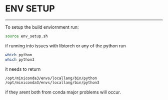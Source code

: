 # ENV SETUP
---


To setup the build enviornment run:

```bash
source env_setup.sh
```

if running into issues with libtorch or any of the python run 


```bash 
which python          
which python3
```

it needs to return 

```bash
/opt/miniconda3/envs/locallang/bin/python
/opt/miniconda3/envs/locallang/bin/python3
```

if they arent both from conda major problems will occur. 

